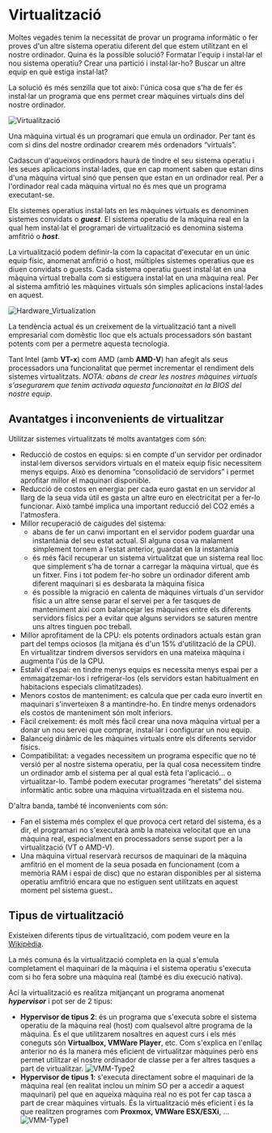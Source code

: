 # Virtualització
Moltes vegades tenim la necessitat de provar un programa informàtic o fer proves d'un altre sistema operatiu diferent del que estem utilitzant en el nostre ordinador. Quina és la possible solució? Formatar l'equip i instal·lar el nou sistema operatiu? Crear una partició i instal·lar-ho? Buscar un altre equip en què estiga instal·lat?

La solució és més senzilla que tot això: l'única cosa que s'ha de fer és instal·lar un programa que ens permet crear màquines virtuals dins del nostre ordinador.

![Virtualització](http://upload.wikimedia.org/wikipedia/commons/6/6e/Virtualization.JPG)

Una màquina virtual és un programari que emula un ordinador. Per tant és com si dins del nostre ordinador crearem més ordenadors “virtuals”.

Cadascun d'aqueixos ordinadors haurà de tindre el seu sistema operatiu i les seues aplicacions instal·lades, que en cap moment saben que estan dins d'una màquina virtual sinó que pensen que estan en un ordinador real. Per a l'ordinador real cada màquina virtual no és mes que un programa executant-se.

Els sistemes operatius instal·lats en les màquines virtuals es denominen sistemes convidats o _**guest**_. El sistema operatiu de la màquina real en la qual hem instal·lat el programari de virtualització es denomina sistema amfitrió o _**host**_. 

La virtualització podem definir-la com la capacitat d'executar en un únic equip físic, anomenat amfitrió o host, múltiples sistemes operatius que es diuen convidats o guests. Cada sistema operatiu guest instal·lat en una màquina virtual treballa com si estiguera instal·lat en una màquina real. Per al sistema amfitrió les màquines virtuals són simples aplicacions instal·lades en aquest.

![Hardware_Virtualization](http://upload.wikimedia.org/wikipedia/commons/thumb/0/08/Hardware_Virtualization_%28copy%29.svg/512px-Hardware_Virtualization_%28copy%29.svg.png)

La tendència actual és un creixement de la virtualització tant a nivell empresarial com domèstic lloc que els actuals processadors són bastant potents com per a permetre aquesta tecnologia.

Tant Intel (amb **VT-x**) com AMD (amb **AMD-V**) han afegit als seus processadors una funcionalitat que permet incrementar el rendiment dels sistemes virtualitzats. _NOTA: abans de crear les nostres màquines virtuals s'asegurarem que tenim activada aquesta funcionaitat en la BIOS del nostre equip_.

## Avantatges i inconvenients de virtualitzar
Utilitzar sistemes virtualitzats té molts avantatges com són:

*  Reducció de costos en equips: si en compte d'un servidor per ordinador instal·lem diversos servidors virtuals en el mateix equip físic necessitem menys equips. Això es denomina “consolidació de servidors” i permet aprofitar millor el maquinari disponible.
* Reducció de costos en energia: per cada euro gastat en un servidor al llarg de la seua vida útil es gasta un altre euro en electricitat per a fer-lo funcionar. Això també implica una important reducció del CO2 emés a l'atmosfera.
* Millor recuperació de caigudes del sistema:
  * abans de fer un canvi important en el servidor podem guardar una instantània del seu estat actual. SI alguna cosa va malament simplement tornem a l'estat anterior, guardat en la instantània
  * és més fàcil recuperar un sistema virtualitzat que un sistema real lloc que simplement s'ha de tornar a carregar la màquina virtual, que és un fitxer. Fins i tot podem fer-ho sobre un ordinador diferent amb diferent maquinari si es desbarata la màquina física
  * és possible la migració en calenta de màquines virtuals d'un servidor físic a un altre sense parar el servei per a fer tasques de manteniment així com balancejar les màquines entre els diferents servidors físics per a evitar que alguns servidors se saturen mentre uns altres tinguen poc treball.
* Millor aprofitament de la CPU: els potents ordinadors actuals estan gran part del temps ociosos (la mitjana és d'un 15% d'utilització de la CPU). En virtualitzar tindrem diversos servidors en una mateixa màquina i augmenta l'ús de la CPU.
* Estalvi d'espai: en tindre menys equips es necessita menys espai per a emmagatzemar-los i refrigerar-los (els servidors estan habitualment en habitacions especials climatitzades).
* Menors costos de manteniment: es calcula que per cada euro invertit en maquinari s'inverteixen 8 a mantindre-ho. En tindre menys ordenadors els costos de manteniment són molt inferiors.
* Fàcil creixement: és molt més fàcil crear una nova màquina virtual per a donar un nou servei que comprar, instal·lar i configurar un nou equip.
* Balanceig dinàmic de les màquines virtuals entre els diferents servidor físics.
* Compatibilitat: a vegades necessitem un programa específic que no té versió per al nostre sistema operatiu, per la qual cosa necessitem tindre un ordinador amb el sistema per al qual està feta l'aplicació... o virtualitzar-lo. També podem executar programes “heretats” del sistema informàtic antic sobre una màquina virtualitzada en el sistema nou.

D'altra banda, també té inconvenients com són:
* Fan el sistema més complex el que provoca cert retard del sistema, és a dir, el programari no s'executarà amb la mateixa velocitat que en una màquina real, especialment en processadors sense suport per a la virtualització (VT o AMD-V).
* Una màquina virtual reservarà recursos de maquinari de la màquina amfitrió en el moment de la seua posada en funcionament (com a memòria RAM i espai de disc) que no estaran disponibles per al sistema operatiu amfitrió encara que no estiguen sent utilitzats en aquest moment pel sistema guest..

## Tipus de virtualització
Existeixen diferents tipus de virtualització, com podem veure en la [Wikipèdia](http://es.wikipedia.org/wiki/M%C3%A1quina_virtual#T.C3.A9cnicas).

La més comuna és la virtualització completa en la qual s'emula completament el maquinari de la màquina i el sistema operatiu s'executa com si ho fera sobre una màquina real (també es diu execució nativa).

Ací la virtualització es realitza mitjançant un programa anomenat _**hypervisor**_ i pot ser de 2 tipus:
* **Hypervisor de tipus 2**: és un programa que s'executa sobre el sistema operatiu de la màquina real (host) com qualsevol altre programa de la màquina. És el que utilitzarem nosaltres en aquest curs i els més coneguts són **Virtualbox, VMWare Player**, etc. Com s'explica en l'enllaç anterior no és la manera més eficient de virtualitzar màquines però ens permet utilitzar el nostre ordinador de classe per a fer altres tasques a part de virtualitzar.
![VMM-Type2](https://es.wikipedia.org/wiki/M%C3%A1quina_virtual#/media/Archivo:VMM-Type2.JPG)
* **Hypervisor de tipus 1**: s'executa directament sobre el maquinari de la màquina real (en realitat inclou un mínim SO per a accedir a aquest maquinari) pel que en aqueixa màquina real no es pot fer cap tasca a part de crear màquines virtuals. És la virtualització més eficient i és la que realitzen programes com **Proxmox, VMWare ESX/ESXi**, ...
![VMM-Type1](https://es.wikipedia.org/wiki/M%C3%A1quina_virtual#/media/Archivo:VMM-Type1.JPG)
